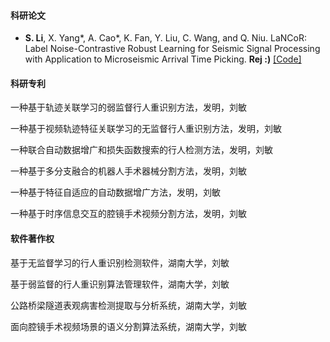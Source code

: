 #### 科研论文

- <strong>S. Li</strong>, X. Yang*, A. Cao*, K. Fan, Y. Liu, C. Wang, and Q. Niu. LaNCoR: Label Noise-Contrastive Robust Learning for Seismic Signal Processing with Application to Microseismic Arrival Time Picking. <strong>Rej :)</strong> [[Code]](https://github.com/senli1073/LaNCor)

#### 科研专利

一种基于轨迹关联学习的弱监督行人重识别方法，发明，刘敏

一种基于视频轨迹特征关联学习的无监督行人重识别方法，发明，刘敏

一种联合自动数据增广和损失函数搜索的行人检测方法，发明，刘敏

一种基于多分支融合的机器人手术器械分割方法，发明，刘敏

一种基于特征自适应的自动数据增广方法，发明，刘敏

一种基于时序信息交互的腔镜手术视频分割方法，发明，刘敏

#### 软件著作权
基于无监督学习的行人重识别检测软件，湖南大学，刘敏

基于弱监督的行人重识别算法管理软件，湖南大学，刘敏

公路桥梁隧道表观病害检测提取与分析系统，湖南大学，刘敏

面向腔镜手术视频场景的语义分割算法系统，湖南大学，刘敏